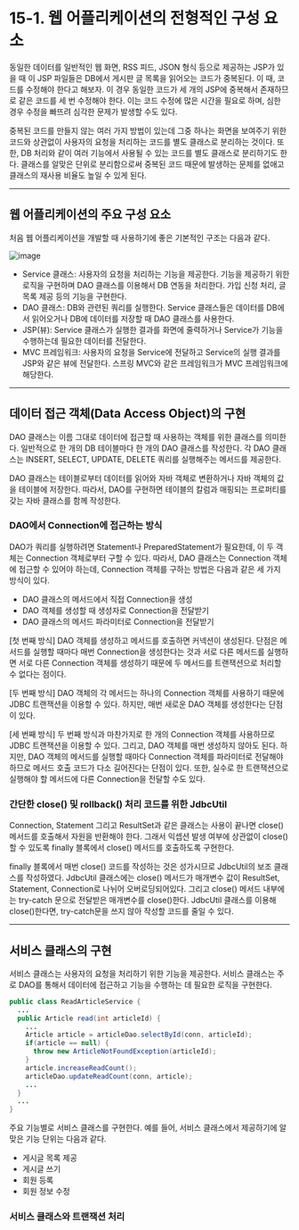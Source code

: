 # 15-1. 웹 어플리케이션의 전형적인 구성 요소
동일한 데이터를 일반적인 웹 화면, RSS 피드, JSON 형식 등으로 제공하는 JSP가 있을 때 
이 JSP 파일들은 DB에서 게시판 글 목록을 읽어오는 코드가 중복된다.
이 때, 코드를 수정해야 한다고 해보자. 이 경우 동일한 코드가 세 개의 JSP에 중복해서 존재하므로 같은 코드를 세 번 수정해야 한다.
이는 코드 수정에 많은 시간을 필요로 하며, 심한 경우 수정을 빠뜨려 심각한 문제가 발생할 수도 있다.

중복된 코드를 만들지 않는 여러 가지 방법이 있는데 그중 하나는 화면을 보여주기 위한 코드와 상관없이 
사용자의 요청을 처리하는 코드를 별도 클래스로 분리하는 것이다. 
또한, DB 처리와 같이 여러 기능에서 사용될 수 있는 코드를 별도 클래스로 분리하기도 한다. 
클래스를 알맞은 단위로 분리함으로써 중복된 코드 때문에 발생하는 문제를 없애고 클래스의 재사용 비율도 높일 수 있게 된다.
***
## 웹 어플리케이션의 주요 구성 요소
처음 웹 어플리케이션을 개발할 때 사용하기에 좋은 기본적인 구조는 다음과 같다.

![image](https://github.com/GYUNGAEEEE/JSP/assets/158580466/abdc1336-3d35-4ef3-9067-ce7b17433a72)

- Service 클래스: 사용자의 요청을 처리하는 기능을 제공한다. 기능을 제공하기 위한 로직을 구현하며 DAO 클래스를 이용해서 DB 연동을 처리한다.
가입 신청 처리, 글 목록 제공 등의 기능을 구현한다.
- DAO 클래스: DB와 관련된 쿼리를 실행한다. Service 클래스들은 데이터를 DB에서 읽어오거나 DB에 데이터를 저장할 때 DAO 클래스를 사용한다.
- JSP(뷰): Service 클래스가 실행한 결과를 화면에 줄력하거나 Service가 기능을 수행하는데 필요한 데이터를 전달한다.
- MVC 프레임워크: 사용자의 요청을 Service에 전달하고 Service의 실행 결과를 JSP와 같은 뷰에 전달한다.
스프링 MVC와 같은 프레임워크가 MVC 프레임워크에 해당한다.
***
## 데이터 접근 객체(Data Access Object)의 구현
DAO 클래스는 이름 그대로 데이터에 접근할 때 사용하는 객체를 위한 클래스를 의미한다. 
일반적으로 한 개의 DB 테이블마다 한 개의 DAO 클래스를 작성한다. 
각 DAO 클래스는 INSERT, SELECT, UPDATE, DELETE 쿼리를 실행해주는 메서드를 제공한다.

DAO 클래스는 테이블로부터 데이터를 읽어와 자바 객체로 변환하거나 자바 객체의 값을 테이블에 저장한다. 
따라서, DAO를 구현하면 테이블의 칼럼과 매핑되는 프로퍼티를 갖는 자바 클래스를 함께 작성한다.
### DAO에서 Connection에 접근하는 방식
DAO가 쿼리를 실행하려면 Statement나 PreparedStatement가 필요한데, 이 두 객체는 Connection 객체로부터 구할 수 있다.
따라서, DAO 클래스는 Connection 객체에 접근할 수 있어야 하는데, Connection 객체를 구하는 방법은 다음과 같은 세 가지 방식이 있다.
- DAO 클래스의 메서드에서 직접 Connection을 생성
- DAO 객체를 생성할 때 생성자로 Connection을 전달받기
- DAO 클래스의 메서드 파라미터로 Connection을 전달받기

[첫 번째 방식]
DAO 객체를 생성하고 메서드를 호출하면 커넥션이 생성된다.
단점은 메서드를 실행할 때마다 매번 Connection을 생성한다는 것과
서로 다른 메서드를 실행하면 서로 다른 Connection 객체를 생성하기 때문에 두 메서드를 트랜잭션으로 처리할 수 없다는 점이다.

[두 번째 방식]
DAO 객체의 각 메서드는 하나의 Connection 객체를 사용하기 때문에 JDBC 트랜잭션을 이용할 수 있다.
하지만, 매번 새로운 DAO 객체를 생성한다는 단점이 있다.

[세 번째 방식]
두 번째 방식과 마찬가지로 한 개의 Connection 객체를 사용하므로 JDBC 트랜잭션을 이용할 수 있다.
그리고, DAO 객체를 매번 생성하지 않아도 된다.
하지만, DAO 객체의 메서드를 실행할 때마다 Connection 객체를 파라미터로 전달해야 하므로 메서드 호출 코드가 다소 길어진다는 단점이 있다.
또한, 실수로 한 트랜잭션으로 실행해야 할 메서드에 다른 Connection을 전달할 수도 있다.
### 간단한 close() 및 rollback() 처리 코드를 위한 JdbcUtil
Connection, Statement 그리고 ResultSet과 같은 클래스는 사용이 끝나면 close() 메서드를 호출해서 자원을 반환해야 한다. 
그래서 익셉션 발생 여부에 상관없이 close() 할 수 있도록 finally 블록에서 close() 메서드를 호출하도록 구현한다.

finally 블록에서 매번 close() 코드를 작성하는 것은 성가시므로 JdbcUtil의 보조 클래스를 작성하였다.
JdbcUtil 클래스에는 close() 메서드가 매개변수 값이 ResultSet, Statement, Connection로 나뉘어 오버로딩되어있다.
그리고 close() 메서드 내부에는 try-catch 문으로 전달받은 매개변수를 close()한다.
JdbcUtil 클래스를 이용해 close()한다면, try-catch문을 쓰지 않아 작성할 코드를 줄일 수 있다.
***
## 서비스 클래스의 구현
서비스 클래스는 사용자의 요청을 처리하기 위한 기능을 제공한다. 
서비스 클래스는 주로 DAO를 통해서 데이터에 접근하고 기능을 수행하는 데 필요한 로직을 구현한다.
```java
public class ReadArticleService {
  ...
  public Article read(int articleId) {
    ...
    Article article = articleDao.selectById(conn, articleId);
    if(article == null) {
      throw new ArticleNotFoundException(articleId);
    }
    article.increaseReadCount();
    articleDao.updateReadCount(conn, article);
    ...
  }
  ...
}
```
주요 기능별로 서비스 클래스를 구현한다. 
예를 들어, 서비스 클래스에서 제공하기에 알맞은 기능 단위는 다음과 같다.
- 게시글 목록 제공
- 게시글 쓰기
- 회원 등록
- 회원 정보 수정
### 서비스 클래스와 트랜잭션 처리
